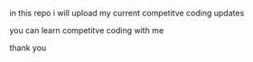in this repo i will upload my current competitve coding updates

you can learn competitve coding with me 

thank you
